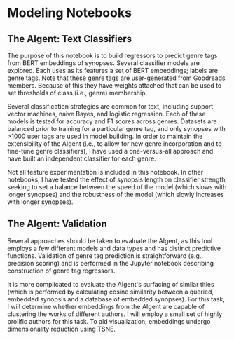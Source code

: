 # Modeling Notebooks

## The AIgent: Text Classifiers
The purpose of this notebook is to build regressors to predict genre tags from BERT embeddings of synopses. Several classifier models are explored. Each uses as its features a set of BERT embeddings; labels are genre tags. Note that these genre tags are user-generated from Goodreads members. Because of this they have weights attached that can be used to set thresholds of class (i.e., genre) membership.

Several classification strategies are common for text, including support vector machines, naive Bayes, and logistic regression. Each of these models is tested for accuracy and F1 scores across genres. Datasets are balanced prior to training for a particular genre tag, and only synopses with >1000 user tags are used in model building. In order to maintain the extensibility of the AIgent (i.e., to allow for new genre incorporation and to fine-tune genre classifiers), I have used a one-versus-all approach and have built an independent classifier for each genre.

Not all feature experimentation is included in this notebook. In other notebooks, I have tested the effect of synopsis length on classifier strength, seeking to set a balance between the speed of the model (which slows with longer synopses) and the robustness of the model (which slowly increases with longer synopses).

## The AIgent: Validation
Several approaches should be taken to evaluate the AIgent, as this tool employs a few different models and data types and has distinct predictive functions. Validation of genre tag prediction is straightforward (e.g., precision scoring) and is performed in the Jupyter notebook describing construction of genre tag regressors.

It is more complicated to evaluate the AIgent's surfacing of similar titles (which is performed by calculating cosine similarity between a queried, embedded synopsis and a database of embedded synopses). For this task, I will determine whether embeddings from the AIgent are capable of clustering the works of different authors. I will employ a small set of highly prolific authors for this task. To aid visualization, embeddings undergo dimensionality reduction using TSNE.

